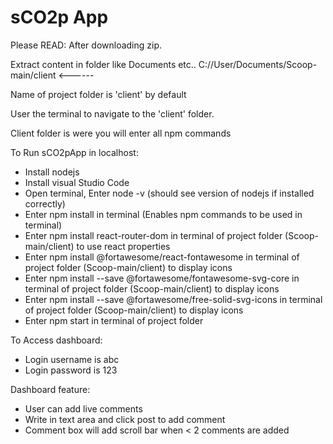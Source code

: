 # sCO2p App

Please READ:
After downloading zip.

Extract content in folder like Documents etc..
C://User/Documents/Scoop-main/client <------

Name of project folder is 'client' by default

User the terminal to navigate to the 'client' folder. 

Client folder is were you will enter all npm commands

To Run sCO2pApp in localhost:
 - Install nodejs
 - Install visual Studio Code
 - Open terminal, Enter node -v (should see version of nodejs if installed correctly)
 - Enter npm install in terminal (Enables npm commands to be used in terminal)
 - Enter npm install react-router-dom in terminal of project folder (Scoop-main/client) to use react properties
 - Enter npm install @fortawesome/react-fontawesome in terminal of project folder (Scoop-main/client) to display icons
 - Enter npm install --save @fortawesome/fontawesome-svg-core in terminal of project folder (Scoop-main/client) to display icons
 - Enter npm install --save @fortawesome/free-solid-svg-icons in terminal of project folder (Scoop-main/client) to display icons
 - Enter npm start in terminal of project folder

To Access dashboard:
 - Login username is abc
 - Login password is 123

Dashboard feature:
 - User can add live comments
 - Write in text area and click post to add comment
 - Comment box will add scroll bar when < 2 comments are added
